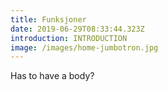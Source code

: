 ```yaml
---
title: Funksjoner
date: 2019-06-29T08:33:44.323Z
introduction: INTRODUCTION
image: /images/home-jumbotron.jpg
---
```

Has to have a body?
